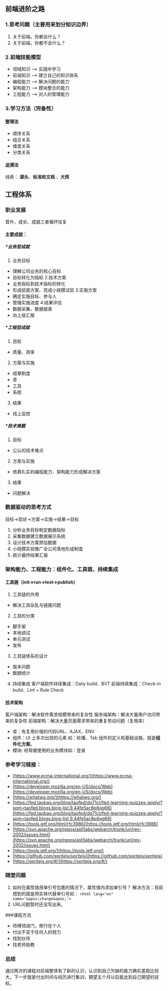 ## 前端进阶之路
### 1.思考问题（主要用来划分知识边界）
1.  关于前端，你都会什么？
2.  关于前端，你都不会什么？
### 2.前端技能模型
- 领域知识  --> 实践中学习
- 前端知识   --> 建立自己的知识体系
-  编程能力   --> 解决问题的能力
-  架构能力   --> 模块整合的能力
- 工程能力   --> 对人的管理能力
### 3.学习方法（完备性）
#### 整理法
- 顺序关系
- 组合关系
- 维度关系
- 分类关系
#### 追溯法
线索： **源头**、**标准和文档** 、**大师**
## 工程体系
### 职业发展
晋升、成长、成就三者循环往复
#### 主要成就：
##### *业务型成就
1. 业务目标
- 理解公司业务的核心目标
- 目标转化为指标 
2.技术方案 
- 业务指标到技术指标的转化
- 形成纸面方案、完成小规模试验
3.实施方案 
- 确定实施目标、参与人
- 管理实施进度
4.结果评估
- 数据采集、数据报表
- 向上级汇报
##### *工程型成就
1. 目标
 - 质量、效率
2. 方案与实施
- 规章制度
- 库
- 工具
- 系统
3. 结果
- 线上监控
##### *技术难题
1. 目标
- 公认的技术难点
2. 方案与实施
- 依靠扎实的编程能力、架构能力形成解决方案
3. 结果
 - 问题解决
### 数据驱动的思考方式
目标→现状→方案→实施→结果→目标
1. 分析业务目标制定数据指标
2. 采集数据建立数据展示系统
3. 设计技术方案预估数据
4. 小规模实验推广全公司落地形成制度
5. 统计最终结果汇报
### 架构能力、工程能力：组件化、工具链、持续集成
#### 工具链（init→run→test→publish）
1. 工具链的作用
- 解决工具杂乱与链接问题
2. 工具的分类
  - 脚手架
  - 本地调试
  - 单元测试
  - 发布
3.  工具链体系的设计
 - 版本问题
 - 数据统计
4. 持续集成
  客户端软件持续集成：Daily build、BVT
  前端持续集成：Check-in build、Lint + Rule Check
#### 技术架构
  客户端架构：解决软件需求规模带来的复杂性
  服务端架构：解决大量用户访问带来的复杂性
  前端架构：解决大量页面需求带来的重复劳动问题（复用率）
   - 库：有复用价值的代码URL、AJAX、ENV
   - 组件：UI 上多次出现的元素 如：轮播、Tab
     组件的定义和基础设施，就是**组件化方案**。
   - 模块: 经常被使用的业务模块如：登录
### 参考学习链接：
*   [https://www.ecma-international.org/](https://www.ecma-international.org/)
*   [https://developer.mozilla.org/en-US/docs/Web](https://developer.mozilla.org/en-US/docs/Web)
*   [https://whatwg.org/](https://whatwg.org/)
*   [https://fed.taobao.org/blog/taofed/do71ct/fed-learning-quizzes-apply/?spm=taofed.blogs.blog-list.9.44fe5ac8p6qg66](https://fed.taobao.org/blog/taofed/do71ct/fed-learning-quizzes-apply/?spm=taofed.blogs.blog-list.9.44fe5ac8p6qg66)
*   [https://tools.ietf.org/html/rfc3986](https://tools.ietf.org/html/rfc3986)
*   [https://svn.apache.org/repos/asf/labs/webarch/trunk/uri/rev-2002/issues.html](https://svn.apache.org/repos/asf/labs/webarch/trunk/uri/rev-2002/issues.html)
*   [https://tools.ietf.org/](https://tools.ietf.org/)
*   [https://github.com/spritejs/spritejs](https://github.com/spritejs/spritejs)
*   [https://spritejs.org/#/](https://spritejs.org/#/)
### 随堂问题
1. 如何在属性值用单引号包裹的情况下，属性值内添加单引号？
  解决方法：目前想到的就是用实体代替单引号如：
```<html lang="en" name='&apos;change&apos;'>```
2. URL问题暂时还没写出来。

###课程方法
- 师傅领进门，修行在个人
- 付出不亚于任何人的努力
- 找到伙伴
- 找老师助教
### 总结
  通过两次的课程对前端整体有了新的认识，认识到自己欠缺的能力确实差距比较大，下一步就是付出时间与经历进行集训，期望五个月以后能达到自己期望的目标。


